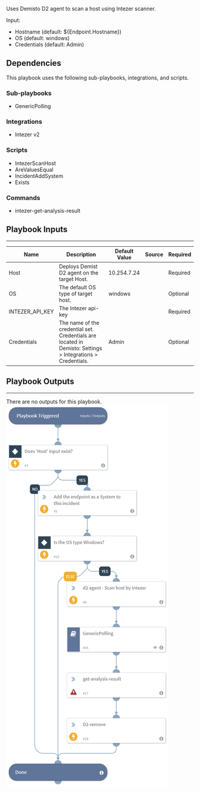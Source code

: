 Uses Demisto D2 agent to scan a host using Intezer scanner.

Input:
* Hostname (default: ${Endpoint.Hostname})
* OS (default: windows)
* Credentials (default: Admin)

## Dependencies
This playbook uses the following sub-playbooks, integrations, and scripts.

### Sub-playbooks
* GenericPolling

### Integrations
* Intezer v2

### Scripts
* IntezerScanHost
* AreValuesEqual
* IncidentAddSystem
* Exists

### Commands
* intezer-get-analysis-result

## Playbook Inputs
---

| **Name** | **Description** | **Default Value** | **Source** | **Required** |
| --- | --- | --- | --- | --- |
| Host | Deploys Demist D2 agent on the target Host. | 10.254.7.24 |  | Required |
| OS | The default OS type of target host. | windows |  | Optional |
| INTEZER_API_KEY | The Intezer api-key |  |  | Required |
| Credentials | The name of the credential set. Credentials are located in Demisto: Settings > Integrations > Credentials. | Admin |  | Optional |

## Playbook Outputs
---
There are no outputs for this playbook.
![Intezer_scan_host](https://github.com/ElazarK/content-docs/blob/master/images/playbooks/Intezer_scan_host.png)
